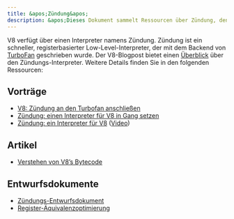 ```yaml
---
title: &apos;Zündung&apos;
description: &apos;Dieses Dokument sammelt Ressourcen über Zündung, den Interpreter von V8.&apos;
---
```

V8 verfügt über einen Interpreter namens Zündung. Zündung ist ein schneller, registerbasierter Low-Level-Interpreter, der mit dem Backend von [TurboFan](/docs/turbofan) geschrieben wurde. Der V8-Blogpost bietet einen [Überblick](/blog/ignition-interpreter) über den Zündungs-Interpreter. Weitere Details finden Sie in den folgenden Ressourcen:

## Vorträge

- [V8: Zündung an den Turbofan anschließen](https://docs.google.com/presentation/d/1chhN90uB8yPaIhx_h2M3lPyxPgdPmkADqSNAoXYQiVE/edit)
- [Zündung: einen Interpreter für V8 in Gang setzen](https://docs.google.com/presentation/d/1HgDDXBYqCJNasBKBDf9szap1j4q4wnSHhOYpaNy5mHU/edit#slide=id.g1357e6d1a4_0_58)
- [Zündung: ein Interpreter für V8](https://docs.google.com/presentation/d/1OqjVqRhtwlKeKfvMdX6HaCIu9wpZsrzqpIVIwQSuiXQ/edit) ([Video](https://youtu.be/r5OWCtuKiAk))

## Artikel

- [Verstehen von V8’s Bytecode](https://medium.com/dailyjs/understanding-v8s-bytecode-317d46c94775)

## Entwurfsdokumente

- [Zündungs-Entwurfsdokument](https://docs.google.com/document/d/11T2CRex9hXxoJwbYqVQ32yIPMh0uouUZLdyrtmMoL44/edit?ts=56f27d9d#heading=h.6jz9dj3bnr8t)
- [Register-Äquivalenzoptimierung](https://docs.google.com/document/d/1wW_VkkIwhAAgAxLYM0wvoTEkq8XykibDIikGpWH7l1I/edit?ts=570d7131#heading=h.6jz9dj3bnr8t)
